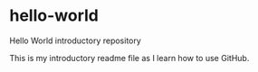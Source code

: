 # hello-world
Hello World introductory repository

This is my introductory readme file as I learn how to use GitHub.
